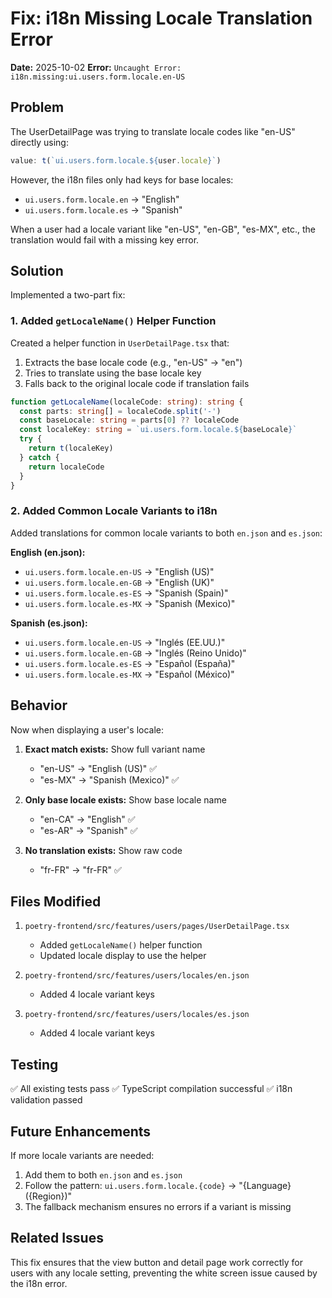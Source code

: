 # Fix: i18n Missing Locale Translation Error

**Date:** 2025-10-02 **Error:**
`Uncaught Error: i18n.missing:ui.users.form.locale.en-US`

## Problem

The UserDetailPage was trying to translate locale codes like "en-US" directly
using:

```typescript
value: t(`ui.users.form.locale.${user.locale}`)
```

However, the i18n files only had keys for base locales:

- `ui.users.form.locale.en` → "English"
- `ui.users.form.locale.es` → "Spanish"

When a user had a locale variant like "en-US", "en-GB", "es-MX", etc., the
translation would fail with a missing key error.

## Solution

Implemented a two-part fix:

### 1. Added `getLocaleName()` Helper Function

Created a helper function in `UserDetailPage.tsx` that:

1. Extracts the base locale code (e.g., "en-US" → "en")
2. Tries to translate using the base locale key
3. Falls back to the original locale code if translation fails

```typescript
function getLocaleName(localeCode: string): string {
  const parts: string[] = localeCode.split('-')
  const baseLocale: string = parts[0] ?? localeCode
  const localeKey: string = `ui.users.form.locale.${baseLocale}`
  try {
    return t(localeKey)
  } catch {
    return localeCode
  }
}
```

### 2. Added Common Locale Variants to i18n

Added translations for common locale variants to both `en.json` and `es.json`:

**English (en.json):**

- `ui.users.form.locale.en-US` → "English (US)"
- `ui.users.form.locale.en-GB` → "English (UK)"
- `ui.users.form.locale.es-ES` → "Spanish (Spain)"
- `ui.users.form.locale.es-MX` → "Spanish (Mexico)"

**Spanish (es.json):**

- `ui.users.form.locale.en-US` → "Inglés (EE.UU.)"
- `ui.users.form.locale.en-GB` → "Inglés (Reino Unido)"
- `ui.users.form.locale.es-ES` → "Español (España)"
- `ui.users.form.locale.es-MX` → "Español (México)"

## Behavior

Now when displaying a user's locale:

1. **Exact match exists:** Show full variant name
   - "en-US" → "English (US)" ✅
   - "es-MX" → "Spanish (Mexico)" ✅

2. **Only base locale exists:** Show base locale name
   - "en-CA" → "English" ✅
   - "es-AR" → "Spanish" ✅

3. **No translation exists:** Show raw code
   - "fr-FR" → "fr-FR" ✅

## Files Modified

1. `poetry-frontend/src/features/users/pages/UserDetailPage.tsx`
   - Added `getLocaleName()` helper function
   - Updated locale display to use the helper

2. `poetry-frontend/src/features/users/locales/en.json`
   - Added 4 locale variant keys

3. `poetry-frontend/src/features/users/locales/es.json`
   - Added 4 locale variant keys

## Testing

✅ All existing tests pass ✅ TypeScript compilation successful ✅ i18n
validation passed

## Future Enhancements

If more locale variants are needed:

1. Add them to both `en.json` and `es.json`
2. Follow the pattern: `ui.users.form.locale.{code}` → "{Language} ({Region})"
3. The fallback mechanism ensures no errors if a variant is missing

## Related Issues

This fix ensures that the view button and detail page work correctly for users
with any locale setting, preventing the white screen issue caused by the i18n
error.
